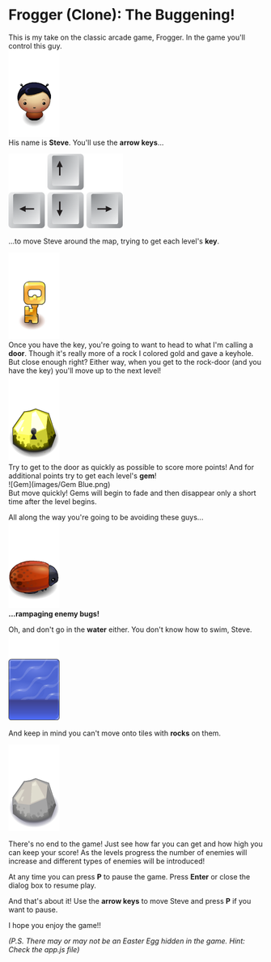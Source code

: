 # Frogger (Clone): The Buggening!

This is my take on the classic arcade game, Frogger.  In the game you'll control this guy.  
![Steve](images/char-boy.png)  
His name is **Steve**.  You'll use the **arrow keys**...  

![Arrow Keys](images/arrow_keys.png)  

...to move Steve around the map, trying to get each level's **key**.  

![Key](images/Key.png)  
Once you have the key, you're going to want to head to what I'm calling a **door**.  Though it's really more of a rock I colored gold and gave a keyhole.  But close enough right?  Either way, when you get to the rock-door (and you have the key) you'll move up to the next level!  
![Door](images/Door.png)  
Try to get to the door as quickly as possible to score more points!  And for additional points try to get each level's **gem**!  
![Gem](images/Gem Blue.png)  
But move quickly!  Gems will begin to fade and then disappear only a short time after the level begins.  

All along the way you're going to be avoiding these guys...  
![Enemy Bug](images/enemy-bug.png)  
**...rampaging enemy bugs!**  

Oh, and don't go in the **water** either.  You don't know how to swim, Steve.  
![Water](images/water-block.png)  

And keep in mind you can't move onto tiles with **rocks** on them.  

![Rock](images/Rock.png)  

There's no end to the game!  Just see how far you can get and how high you can keep your score!  As the levels progress the number of enemies will increase and different types of enemies will be introduced!

At any time you can press **P** to pause the game.  Press **Enter** or close the dialog box to resume play.  

And that's about it!  Use the **arrow keys** to move Steve and press **P** if you want to pause.

I hope you enjoy the game!!

*(P.S. There may or may not be an Easter Egg hidden in the game.  Hint: Check the app.js file)*

